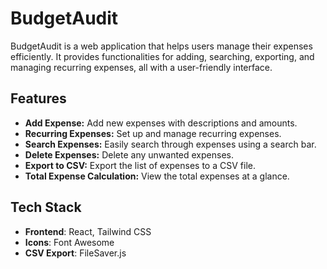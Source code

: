# BudgetAudit

BudgetAudit is a web application that helps users manage their expenses efficiently. It provides functionalities for adding, searching, exporting, and managing recurring expenses, all with a user-friendly interface.

## Features

- **Add Expense:** Add new expenses with descriptions and amounts.
- **Recurring Expenses:** Set up and manage recurring expenses.
- **Search Expenses:** Easily search through expenses using a search bar.
- **Delete Expenses:** Delete any unwanted expenses.
- **Export to CSV:** Export the list of expenses to a CSV file.
- **Total Expense Calculation:** View the total expenses at a glance.

## Tech Stack

- **Frontend**: React, Tailwind CSS
- **Icons**: Font Awesome
- **CSV Export**: FileSaver.js
